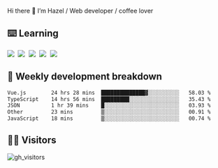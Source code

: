 
Hi there 👋 I’m Hazel / Web developer / coffee lover

## ⌨️ Learning

<samp>
 <a href="https://github.com/vuejs/core"><img src="https://api.iconify.design/logos:vue.svg" /></a>
  <a href="https://github.com/vuejs/core"><img src="https://api.iconify.design/logos:react.svg" /></a>
  <a href="https://github.com/vitejs/vite"><img src="https://api.iconify.design/logos:vitejs.svg" /></a>
  <a href="https://github.com/microsoft/TypeScript"><img src="https://api.iconify.design/logos:typescript-icon.svg" /></a> 
  <a href="https://github.com/unocss/unocss"><img src="https://api.iconify.design/logos:unocss.svg" /></a>
  

</samp>


## 🦀 Weekly development breakdown

<!--START_SECTION:waka-->

```txt
Vue.js        24 hrs 28 mins  ██████████████▓░░░░░░░░░░   58.03 %
TypeScript    14 hrs 56 mins  █████████░░░░░░░░░░░░░░░░   35.43 %
JSON          1 hr 39 mins    █░░░░░░░░░░░░░░░░░░░░░░░░   03.93 %
Other         23 mins         ▒░░░░░░░░░░░░░░░░░░░░░░░░   00.91 %
JavaScript    18 mins         ▒░░░░░░░░░░░░░░░░░░░░░░░░   00.74 %
```

<!--END_SECTION:waka-->
## 👬🏻 Visitors

![gh_visitors](https://profile-counter.glitch.me/Hazel-Lin/count.svg)

